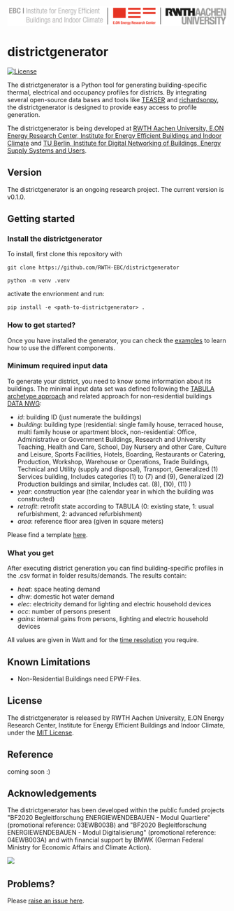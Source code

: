 ![E.ON EBC RWTH Aachen University](./img/EBC_Logo.png)

# districtgenerator

[![License](http://img.shields.io/:license-mit-blue.svg)](http://doge.mit-license.org)

The districtgenerator is a Python tool for generating building-specific thermal, electrical and occupancy profiles for districts. 
By integrating several open-source data bases and tools like [TEASER](https://github.com/RWTH-EBC/TEASER) and 
[richardsonpy](https://github.com/RWTH-EBC/richardsonpy), 
the districtgenerator is designed to provide easy access to profile generation. 

The districtgenerator is being developed at [RWTH Aachen University, E.ON Energy
Research Center, Institute for Energy Efficient Buildings and Indoor
Climate](https://www.ebc.eonerc.rwth-aachen.de/cms/~dmzz/E-ON-ERC-EBC/?lidx=1) and [TU Berlin, Institute for Digital Networking of Buildings, Energy Supply Systems and Users](https://www.tu.berlin/en/dvg).

## Version

The districtgenerator is an ongoing research project. The current version is v0.1.0.

## Getting started

### Install the districtgenerator

To install, first clone this repository with

```
git clone https://github.com/RWTH-EBC/districtgenerator

```

```
python -m venv .venv      
```

activate the envrionment and run:

```
pip install -e <path-to-districtgenerator> .
```

### How to get started?

Once you have installed the generator, you can check the [examples](./examples) to learn how to use the different components.

### Minimum required input data

To generate your district, you need to know some information about its buildings. 
The minimal input data set was defined following the [TABULA archetype approach](https://webtool.building-typology.eu/#bm) and related approach for non-residential buildings [DATA NWG](https://github.com/IWUGERMANY/Nichtwohngebaeude-Typologie-Deutschland):
* _id_: building ID (just numerate the buildings)
* _building_: building type (residential: single family house, terraced house, multi family house or apartment block, non-residential: Office, Administrative or Government Buildings, Research and University Teaching, Health and Care, School, Day Nursery and other Care, Culture and Leisure, Sports Facilities, Hotels, Boarding, Restaurants or Catering, Production, Workshop, Warehouse or Operations, Trade Buildings, Technical and Utility (supply and disposal), Transport, Generalized (1) Services building, Includes categories (1) to (7) and (9), Generalized (2) Production buildings and similar, Includes cat. (8), (10), (11) )
* _year_: construction year (the calendar year in which the building was constructed)
* _retrofit_: retrofit state according to TABULA (0: existing state, 1: usual refurbishment, 2: advanced refurbishment)
* _area_: reference floor area (given in square meters)

Please find a template [here](./data/scenarios/example.csv).

### What you get

After executing district generation you can find building-specific profiles in 
the .csv format in folder results/demands. The results contain: 
* _heat_: space heating demand
* _dhw_: domestic hot water demand
* _elec_: electricity demand for lighting and electric household devices
* _occ_: number of persons present
* _gains_: internal gains from persons, lighting and electric household devices

All values are given in Watt and for the [time resolution](./data/time_data.json) you require.


## Known Limitations

* Non-Residential Buildings need EPW-Files.

## License

The districtgenerator is released by RWTH Aachen University, E.ON Energy
Research Center, Institute for Energy Efficient Buildings and Indoor Climate,
under the
[MIT License](LICENSE.md).

## Reference

coming soon :)

## Acknowledgements

The districtgenerator has been developed within the public funded projects 
"BF2020 Begleitforschung ENERGIEWENDEBAUEN - Modul Quartiere" (promotional reference: 03EWB003B) and "BF2020 Begleitforschung ENERGIEWENDEBAUEN - Modul Digitalisierung" (promotional reference: 04EWB003A) and with financial support by BMWK (German Federal Ministry for Economic Affairs and Climate Action).

<img src="https://www.innovation-beratung-foerderung.de/INNO/Redaktion/DE/Bilder/Titelbilder/titel_foerderlogo_bmwi.jpg?__blob=normal" width="200">

## Problems?
Please [raise an issue here](https://github.com/RWTH-EBC/districtgenerator/issues/new).